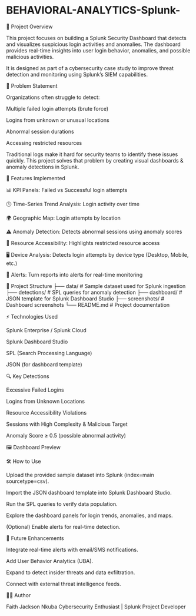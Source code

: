 # BEHAVIORAL-ANALYTICS-Splunk-

📌 Project Overview

This project focuses on building a Splunk Security Dashboard that detects and visualizes suspicious login activities and anomalies. The dashboard provides real-time insights into user login behavior, anomalies, and possible malicious activities.

It is designed as part of a cybersecurity case study to improve threat detection and monitoring using Splunk’s SIEM capabilities.

🎯 Problem Statement

Organizations often struggle to detect:

Multiple failed login attempts (brute force)

Logins from unknown or unusual locations

Abnormal session durations

Accessing restricted resources

Traditional logs make it hard for security teams to identify these issues quickly.
This project solves that problem by creating visual dashboards & anomaly detections in Splunk.

🚀 Features Implemented

📊 KPI Panels: Failed vs Successful login attempts

🕒 Time-Series Trend Analysis: Login activity over time

🌍 Geographic Map: Login attempts by location

⚠️ Anomaly Detection: Detects abnormal sessions using anomaly scores

🔑 Resource Accessibility: Highlights restricted resource access

🖥️ Device Analysis: Detects login attempts by device type (Desktop, Mobile, etc.)

🔔 Alerts: Turn reports into alerts for real-time monitoring

📂 Project Structure
├── data/                 # Sample dataset used for Splunk ingestion
├── detections/           # SPL queries for anomaly detection
├── dashboard/            # JSON template for Splunk Dashboard Studio
├── screenshots/          # Dashboard screenshots
└── README.md             # Project documentation

⚡ Technologies Used

Splunk Enterprise / Splunk Cloud

Splunk Dashboard Studio

SPL (Search Processing Language)

JSON (for dashboard template)

🔍 Key Detections

Excessive Failed Logins

Logins from Unknown Locations

Resource Accessibility Violations

Sessions with High Complexity & Malicious Target

Anomaly Score ≥ 0.5 (possible abnormal activity)

🖼️ Dashboard Preview

🛠️ How to Use

Upload the provided sample dataset into Splunk (index=main sourcetype=csv).

Import the JSON dashboard template into Splunk Dashboard Studio.

Run the SPL queries to verify data population.

Explore the dashboard panels for login trends, anomalies, and maps.

(Optional) Enable alerts for real-time detection.

📌 Future Enhancements

Integrate real-time alerts with email/SMS notifications.

Add User Behavior Analytics (UBA).

Expand to detect insider threats and data exfiltration.

Connect with external threat intelligence feeds.

👩‍💻 Author

Faith Jackson Nkuba
Cybersecurity Enthusiast | Splunk Project Developer
